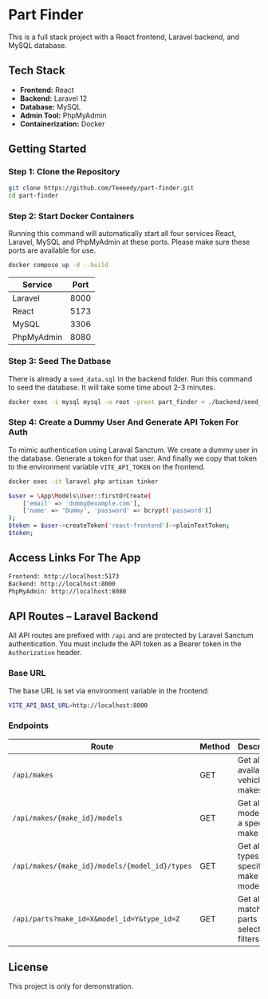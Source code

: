 # Part Finder

This is a full stack project with a React frontend, Laravel backend, and MySQL database.

## Tech Stack

- **Frontend:** React
- **Backend:** Laravel 12
- **Database:** MySQL
- **Admin Tool:** PhpMyAdmin
- **Containerization:** Docker

## Getting Started

### Step 1: Clone the Repository

```bash
git clone https://github.com/Teeeedy/part-finder.git
cd part-finder
```

### Step 2: Start Docker Containers

Running this command will automatically start all four services React, Laravel, MySQL and PhpMyAdmin at these ports. Please make sure these ports are available for use.

```bash
docker compose up -d --build
```

| Service    | Port |
| ---------- | ---- |
| Laravel    | 8000 |
| React      | 5173 |
| MySQL      | 3306 |
| PhpMyAdmin | 8080 |

### Step 3: Seed The Datbase

There is already a `seed_data.sql` in the backend folder. Run this command to seed the database. It will take some time about 2-3 minutes.

```bash
docker exec -i mysql mysql -u root -proot part_finder < ./backend/seed_data.sql
```

### Step 4: Create a Dummy User And Generate API Token For Auth

To mimic authentication using Laraval Sanctum. We create a dummy user in the database. Generate a token for that user. And finally we copy that token to the environment variable `VITE_API_TOKEN` on the frontend.

```bash
docker exec -it laravel php artisan tinker
```

```bash
$user = \App\Models\User::firstOrCreate(
    ['email' => 'dummy@example.com'],
    ['name' => 'Dummy', 'password' => bcrypt('password')]
);
$token = $user->createToken('react-frontend')->plainTextToken;
$token;
```

## Access Links For The App

```bash
Frontend: http://localhost:5173
Backend: http://localhost:8000
PhpMyAdmin: http://localhost:8080
```

## API Routes – Laravel Backend

All API routes are prefixed with `/api` and are protected by Laravel Sanctum authentication. You must include the API token as a Bearer token in the `Authorization` header.

### Base URL

The base URL is set via environment variable in the frontend:

```bash
VITE_API_BASE_URL=http://localhost:8000
```

### Endpoints

| Route                                          | Method | Description                                 |
| ---------------------------------------------- | ------ | ------------------------------------------- |
| `/api/makes`                                   | GET    | Get all available vehicle makes             |
| `/api/makes/{make_id}/models`                  | GET    | Get all models for a specific make          |
| `/api/makes/{make_id}/models/{model_id}/types` | GET    | Get all types for a specific make and model |
| `/api/parts?make_id=X&model_id=Y&type_id=Z`    | GET    | Get all matching parts for selected filters |

## License

This project is only for demonstration.
